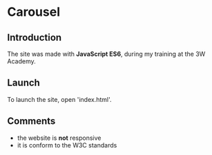 # Carousel

## Introduction
The site was made with __JavaScript ES6__, during my training at the 3W Academy.

## Launch
To launch the site, open 'index.html'.

## Comments
* the website is __not__ responsive
* it is conform to the W3C standards
